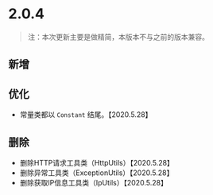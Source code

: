# 2.0.4

> 注：本次更新主要是做精简，本版本不与之前的版本兼容。

## 新增


## 优化

- 常量类都以 `Constant` 结尾。【2020.5.28】


## 删除

- 删除HTTP请求工具类（HttpUtils）【2020.5.28】
- 删除异常工具类（ExceptionUtils）【2020.5.28】
- 删除获取IP信息工具类（IpUtils）【2020.5.28】